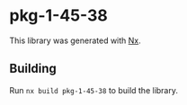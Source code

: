 # pkg-1-45-38

This library was generated with [Nx](https://nx.dev).

## Building

Run `nx build pkg-1-45-38` to build the library.

